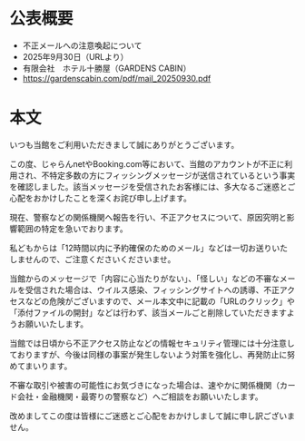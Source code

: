 # 公表概要
- 不正メールへの注意喚起について
- 2025年9月30日（URLより）
- 有限会社　ホテル十勝屋（GARDENS CABIN）
- https://gardenscabin.com/pdf/mail_20250930.pdf

# 本文
いつも当館をご利用いただきまして誠にありがとうございます。

この度、じゃらんnetやBooking.com等において、当館のアカウントが不正に利用され、不特定多数の方にフィッシングメッセージが送信されているという事実を確認しました。該当メッセージを受信されたお客様には、多大なるご迷惑とご心配をおかけしたことを深くお詫び申し上げます。

現在、警察などの関係機関へ報告を行い、不正アクセスについて、原因究明と影響範囲の特定を急いでおります。

私どもからは「12時間以内に予約確保のためのメール」などは一切お送りいたしませんので、ご注意くださいくださいませ。

当館からのメッセージで「内容に心当たりがない」、「怪しい」などの不審なメールを受信された場合は、ウイルス感染、フィッシングサイトへの誘導、不正アクセスなどの危険がございますので、メール本文中に記載の「URLのクリック」や「添付ファイルの開封」などは行わず、該当メールごと削除していただきますようお願いいたします。

当館では日頃から不正アクセス防止などの情報セキュリティ管理には十分注意しておりますが、今後は同様の事案が発生しないよう対策を強化し、再発防止に努めてまいります。

不審な取引や被害の可能性にお気づきになった場合は、速やかに関係機関（カード会社・金融機関・最寄りの警察など）へご相談をお願いいたします。

改めましてこの度は皆様にご迷惑とご心配をおかけしまして誠に申し訳ございません。
